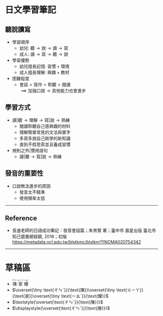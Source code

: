 # 日文學習筆記
## 聽說讀寫
- $\text{學習順序}$
    - $\text{幼兒}\colon \ \text{聽}\to\text{說}\to\text{讀}\to\text{寫}$
    - $\text{成人}\colon \ \text{讀}\to\text{寫}\to\text{聽}\to\text{說}$
- $\text{學習優勢}$
    - $\text{幼兒擅長記憶}\colon \ \text{習慣} + \text{環境}$
    - $\text{成人擅長理解}\colon \ \text{興趣} + \text{教材}$
- $\text{困難程度}$
    - $\text{會話} > \text{寫作} > \text{聆聽} > \text{閱讀}$  
      $\implies \text{加強口說} \to \text{其他能力也會進步}$
## 學習方式
- $\text{讀} \vert \text{聽} \to \text{理解} \to \text{寫} \vert \text{說} \to \text{熟練}$
    - $\text{閱讀聆聽自己感興趣的材料}$
    - $\text{理解簡單常見的文法與單字}$
    - $\text{多寫多說自己剛學的新知識}$
    - $\text{直到不假思索並且養成習慣}$
- $\text{規則之外} \vert \text{慣用語句}$
    - $\text{讀} \vert \text{聽} \to \text{寫} \vert \text{說} \to \text{熟練}$
## 發音的重要性
- $\text{口說無法進步的原因}$
    - $\text{發音太不精準}$
    - $\text{使用頻率太低}$


----

## Reference
- $\text{音速老師的日語成功筆記：發音會話篇；朱育賢 著；臺中市 晨星出版 臺北市 知己圖書總經銷, 2018；初版}$  
  <https://metadata.ncl.edu.tw/blstkmc/blstkm?!!NOMA020754342>

----
# 草稿區
- <ruby><rb>陳</rb><rt>ㄔㄣˊ</rt><rb>家</rb><rt>ㄐㄧㄚ</rt><rb>耀</rb><rt>ㄧㄠˋ</rt></ruby>
- $\overset{\tiny \text{ㄔㄣˊ}}{\text{陳}}\overset{\tiny \text{ㄐㄧㄚ}}{\text{家}}\overset{\tiny \text{ㄧㄠˋ}}{\text{耀}}$
- $\textstyle{\overset{\text{ㄔㄣˊ}}{\text{陳}}}$
- $\displaystyle{\overset{\text{ㄔㄣˊ}}{\text{陳}}}$